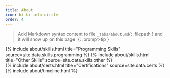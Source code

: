 ```yaml
---
title: About
icon: bi bi-info-circle
order: 4
---
```


> Add Markdown syntax content to file `_tabs/about.md`{: .filepath } and it will show up on this page.
> {: .prompt-tip }

<div class="row">
{% include about/skills.html title="Programming Skills" source=site.data.skills.programming %}
{% include about/skills.html title="Other Skills" source=site.data.skills.other %}
</div>

<div class="row">
{% include about/certs.html title="Certifications" source=site.data.certs %}
</div>

<div class="row">
{% include about/timeline.html %}
</div>
